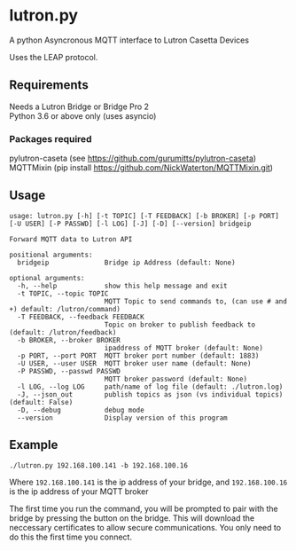 # lutron.py
A python Asyncronous MQTT interface to Lutron Casetta Devices

Uses the LEAP protocol.

## Requirements

Needs a Lutron Bridge or Bridge Pro 2  
Python 3.6 or above only (uses asyncio)

### Packages required  
pylutron-caseta (see https://github.com/gurumitts/pylutron-caseta)
MQTTMixin (pip install https://github.com/NickWaterton/MQTTMixin.git)

## Usage

```
usage: lutron.py [-h] [-t TOPIC] [-T FEEDBACK] [-b BROKER] [-p PORT] [-U USER] [-P PASSWD] [-l LOG] [-J] [-D] [--version] bridgeip

Forward MQTT data to Lutron API

positional arguments:
  bridgeip              Bridge ip Address (default: None)

optional arguments:
  -h, --help            show this help message and exit
  -t TOPIC, --topic TOPIC
                        MQTT Topic to send commands to, (can use # and +) default: /lutron/command)
  -T FEEDBACK, --feedback FEEDBACK
                        Topic on broker to publish feedback to (default: /lutron/feedback)
  -b BROKER, --broker BROKER
                        ipaddress of MQTT broker (default: None)
  -p PORT, --port PORT  MQTT broker port number (default: 1883)
  -U USER, --user USER  MQTT broker user name (default: None)
  -P PASSWD, --passwd PASSWD
                        MQTT broker password (default: None)
  -l LOG, --log LOG     path/name of log file (default: ./lutron.log)
  -J, --json_out        publish topics as json (vs individual topics) (default: False)
  -D, --debug           debug mode
  --version             Display version of this program
```

## Example

```
./lutron.py 192.168.100.141 -b 192.168.100.16
```

Where `192.168.100.141` is the ip address of your bridge, and `192.168.100.16` is the ip address of your MQTT broker

The first time you run the command, you will be prompted to pair with the bridge by pressing the button on the bridge. This will download the neccessary certificates to allow secure communications. You only need to do this the first time you connect.